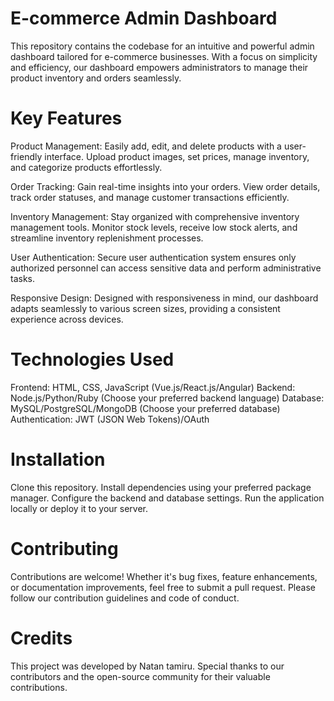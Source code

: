 # E-commerce Admin Dashboard
This repository contains the codebase for an intuitive and powerful admin dashboard tailored for e-commerce businesses. With a focus on simplicity and efficiency, our dashboard empowers administrators to manage their product inventory and orders seamlessly.

# Key Features
Product Management: Easily add, edit, and delete products with a user-friendly interface. Upload product images, set prices, manage inventory, and categorize products effortlessly.

Order Tracking: Gain real-time insights into your orders. View order details, track order statuses, and manage customer transactions efficiently.

Inventory Management: Stay organized with comprehensive inventory management tools. Monitor stock levels, receive low stock alerts, and streamline inventory replenishment processes.

User Authentication: Secure user authentication system ensures only authorized personnel can access sensitive data and perform administrative tasks.

Responsive Design: Designed with responsiveness in mind, our dashboard adapts seamlessly to various screen sizes, providing a consistent experience across devices.

# Technologies Used
Frontend: HTML, CSS, JavaScript (Vue.js/React.js/Angular)
Backend: Node.js/Python/Ruby (Choose your preferred backend language)
Database: MySQL/PostgreSQL/MongoDB (Choose your preferred database)
Authentication: JWT (JSON Web Tokens)/OAuth

# Installation
Clone this repository.
Install dependencies using your preferred package manager.
Configure the backend and database settings.
Run the application locally or deploy it to your server.

# Contributing
Contributions are welcome! Whether it's bug fixes, feature enhancements, or documentation improvements, feel free to submit a pull request. Please follow our contribution guidelines and code of conduct.

# Credits
This project was developed by Natan tamiru. Special thanks to our contributors and the open-source community for their valuable contributions.
